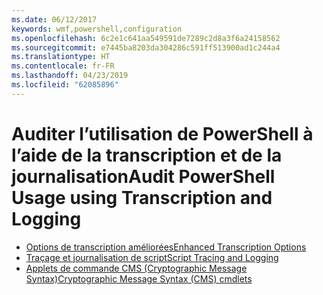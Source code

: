 ```yaml
---
ms.date: 06/12/2017
keywords: wmf,powershell,configuration
ms.openlocfilehash: 6c2e1c641aa549591de7289c2d8a3f6a24158562
ms.sourcegitcommit: e7445ba8203da304286c591ff513900ad1c244a4
ms.translationtype: HT
ms.contentlocale: fr-FR
ms.lasthandoff: 04/23/2019
ms.locfileid: "62085896"
---
```

# <a name="audit-powershell-usage-using-transcription-and-logging"></a><span data-ttu-id="e8f71-102">Auditer l’utilisation de PowerShell à l’aide de la transcription et de la journalisation</span><span class="sxs-lookup"><span data-stu-id="e8f71-102">Audit PowerShell Usage using Transcription and Logging</span></span>

- [<span data-ttu-id="e8f71-103">Options de transcription améliorées</span><span class="sxs-lookup"><span data-stu-id="e8f71-103">Enhanced Transcription Options</span></span>](audit_transcript.md)
- [<span data-ttu-id="e8f71-104">Traçage et journalisation de script</span><span class="sxs-lookup"><span data-stu-id="e8f71-104">Script Tracing and Logging</span></span>](audit_script.md)
- [<span data-ttu-id="e8f71-105">Applets de commande CMS (Cryptographic Message Syntax)</span><span class="sxs-lookup"><span data-stu-id="e8f71-105">Cryptographic Message Syntax (CMS) cmdlets</span></span>](audit_cms.md)
